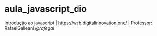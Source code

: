 # aula_javascript_dio



Introdução ao javascript | https://web.digitalinnovation.one/ | Professor: RafaelGalleani @*rafegal*